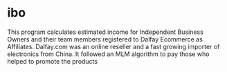 # ibo
This program calculates estimated income for Independent Business Owners and their team members registered to Dalfay Ecommerce as Affiliates. Dalfay.com was an online reseller and a fast growing importer of electronics from China. It followed an MLM algorithm to pay those who helped to promote the products
